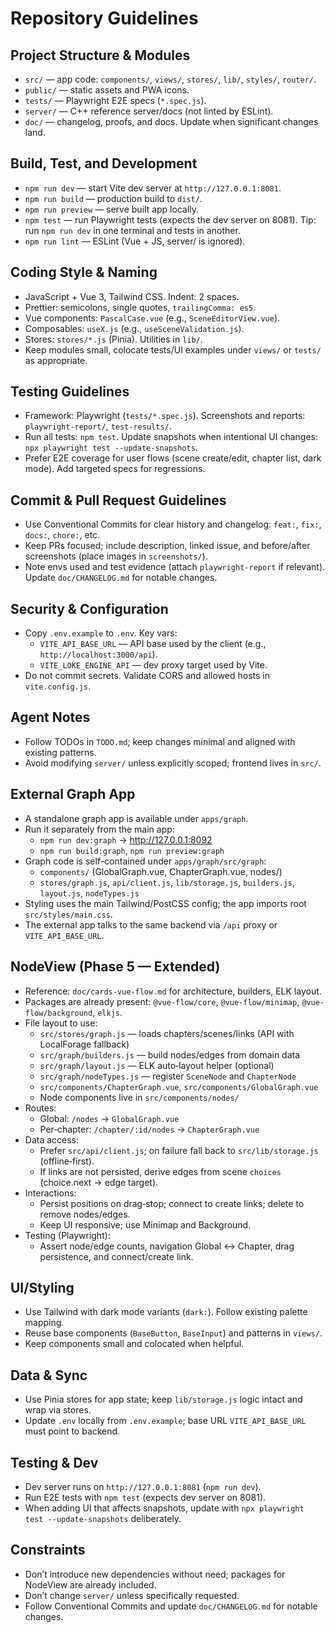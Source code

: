 # Repository Guidelines

## Project Structure & Modules
- `src/` — app code: `components/`, `views/`, `stores/`, `lib/`, `styles/`, `router/`.
- `public/` — static assets and PWA icons.
- `tests/` — Playwright E2E specs (`*.spec.js`).
- `server/` — C++ reference server/docs (not linted by ESLint).
- `doc/` — changelog, proofs, and docs. Update when significant changes land.

## Build, Test, and Development
- `npm run dev` — start Vite dev server at `http://127.0.0.1:8081`.
- `npm run build` — production build to `dist/`.
- `npm run preview` — serve built app locally.
- `npm test` — run Playwright tests (expects the dev server on 8081). Tip: run `npm run dev` in one terminal and tests in another.
- `npm run lint` — ESLint (Vue + JS, server/ is ignored).

## Coding Style & Naming
- JavaScript + Vue 3, Tailwind CSS. Indent: 2 spaces.
- Prettier: semicolons, single quotes, `trailingComma: es5`.
- Vue components: `PascalCase.vue` (e.g., `SceneEditorView.vue`).
- Composables: `useX.js` (e.g., `useSceneValidation.js`).
- Stores: `stores/*.js` (Pinia). Utilities in `lib/`.
- Keep modules small, colocate tests/UI examples under `views/` or `tests/` as appropriate.

## Testing Guidelines
- Framework: Playwright (`tests/*.spec.js`). Screenshots and reports: `playwright-report/`, `test-results/`.
- Run all tests: `npm test`. Update snapshots when intentional UI changes: `npx playwright test --update-snapshots`.
- Prefer E2E coverage for user flows (scene create/edit, chapter list, dark mode). Add targeted specs for regressions.

## Commit & Pull Request Guidelines
- Use Conventional Commits for clear history and changelog: `feat:`, `fix:`, `docs:`, `chore:`, etc.
- Keep PRs focused; include description, linked issue, and before/after screenshots (place images in `screenshots/`).
- Note envs used and test evidence (attach `playwright-report` if relevant). Update `doc/CHANGELOG.md` for notable changes.

## Security & Configuration
- Copy `.env.example` to `.env`. Key vars:
  - `VITE_API_BASE_URL` — API base used by the client (e.g., `http://localhost:3000/api`).
  - `VITE_LOKE_ENGINE_API` — dev proxy target used by Vite.
- Do not commit secrets. Validate CORS and allowed hosts in `vite.config.js`.

## Agent Notes
- Follow TODOs in `TODO.md`; keep changes minimal and aligned with existing patterns.
- Avoid modifying `server/` unless explicitly scoped; frontend lives in `src/`.

## External Graph App
- A standalone graph app is available under `apps/graph`.
- Run it separately from the main app:
  - `npm run dev:graph` → http://127.0.0.1:8092
  - `npm run build:graph`, `npm run preview:graph`
- Graph code is self-contained under `apps/graph/src/graph`:
  - `components/` (GlobalGraph.vue, ChapterGraph.vue, nodes/)
  - `stores/graph.js`, `api/client.js`, `lib/storage.js`, `builders.js`, `layout.js`, `nodeTypes.js`
- Styling uses the main Tailwind/PostCSS config; the app imports root `src/styles/main.css`.
- The external app talks to the same backend via `/api` proxy or `VITE_API_BASE_URL`.

## NodeView (Phase 5 — Extended)
- Reference: `doc/cards-vue-flow.md` for architecture, builders, ELK layout.
- Packages are already present: `@vue-flow/core`, `@vue-flow/minimap`, `@vue-flow/background`, `elkjs`.
- File layout to use:
  - `src/stores/graph.js` — loads chapters/scenes/links (API with LocalForage fallback)
  - `src/graph/builders.js` — build nodes/edges from domain data
  - `src/graph/layout.js` — ELK auto‑layout helper (optional)
  - `src/graph/nodeTypes.js` — register `SceneNode` and `ChapterNode`
  - `src/components/ChapterGraph.vue`, `src/components/GlobalGraph.vue`
  - Node components live in `src/components/nodes/`
- Routes:
  - Global: `/nodes` → `GlobalGraph.vue`
  - Per‑chapter: `/chapter/:id/nodes` → `ChapterGraph.vue`
- Data access:
  - Prefer `src/api/client.js`; on failure fall back to `src/lib/storage.js` (offline‑first).
  - If links are not persisted, derive edges from scene `choices` (choice.next → edge target).
- Interactions:
  - Persist positions on drag‑stop; connect to create links; delete to remove nodes/edges.
  - Keep UI responsive; use Minimap and Background.
- Testing (Playwright):
  - Assert node/edge counts, navigation Global ↔ Chapter, drag persistence, and connect/create link.

## UI/Styling
- Use Tailwind with dark mode variants (`dark:`). Follow existing palette mapping.
- Reuse base components (`BaseButton`, `BaseInput`) and patterns in `views/`.
- Keep components small and colocated when helpful.

## Data & Sync
- Use Pinia stores for app state; keep `lib/storage.js` logic intact and wrap via stores.
- Update `.env` locally from `.env.example`; base URL `VITE_API_BASE_URL` must point to backend.

## Testing & Dev
- Dev server runs on `http://127.0.0.1:8081` (`npm run dev`).
- Run E2E tests with `npm test` (expects dev server on 8081).
- When adding UI that affects snapshots, update with `npx playwright test --update-snapshots` deliberately.

## Constraints
- Don’t introduce new dependencies without need; packages for NodeView are already included.
- Don’t change `server/` unless specifically requested.
- Follow Conventional Commits and update `doc/CHANGELOG.md` for notable changes.
